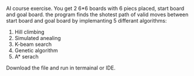 AI course exercise. You get 2 6*6 boards with 6 piecs placed, start board and goal board.
the program finds the shotest path of valid moves between start board and goal board by implemanting 5 differant algorithms:
1. Hill climbing
2. Simulated anealing
3. K-beam search
4. Genetic algorithm
5. A* serach

Download the file and run in termainal or IDE.

